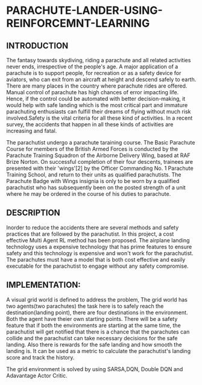# PARACHUTE-LANDER-USING-REINFORCEMNT-LEARNING

## INTRODUCTION

The fantasy towards skydiving, riding a parachute and all related activities never ends, irrespective of the people's age. A major application of a parachute is to support people, for recreation or as a safety device for aviators, who can exit from an aircraft at height and descend safely to earth. There are many places in the country where parachute rides are offered. Manual control of parachute has high chances of error impacting life. Hence, if the control could be automated with better decision-making, it would help with safe landing which is the most critical part and immature parachuting enthusiasts can fulfill their dreams of flying without much risk involved.Safety is the vital criteria for all these kind of activities. In a recent survey, the accidents that happen in all these kinds of activities are increasing and fatal.

The parachutist undergo a parachute taraining course. The Basic Parachute Course for members of the British Armed Forces is conducted by the Parachute Training Squadron of the Airborne Delivery Wing, based at RAF Brize Norton. On successful completion of their four descents, trainees are presented with their 'wings'[2] by the Officer Commanding No. 1 Parachute Training School, and return to their units as qualified parachutists. The Parachute Badge with Wings insignia is only to be worn by a qualified parachutist who has subsequently been on the posted strength of a unit where he may be ordered in the course of his duties to parachute.

## DESCRIPTION

Inorder to reduce the accidents there are several methods and safety practices that are followed by the parachutist. In this project, a cost effective Multi Agent RL method has been proposed. The airplane landing technology uses a expensive technology that has prime features to ensure safety and this technology is expensive and won't work for the parachutist. The parachutes must have a model that is both cost effective and easily executable for the parachutist to engage without any safety compromise.

## IMPLEMENTATION:

A visual grid world is defined to address the problem, The grid world has two agents(two parachutes) the task here is to safely reach the destination(landing point), there are four destinations in the environment. Both the agent have theier own starting points. There will be a safety feature that if both the environments are starting at the same time, the parachutist will get notified that there is a chance that the parachutes can collide and the parachutist can take necessary decisions for the safe landing. Also there is rewards for the safe landing and how smooth the landing is. It can be used as a metric to calculate the parachutist's landing score and track the history. 

The grid environment is solved by using SARSA,DQN, Double DQN and Adavantage Actor Critic.
